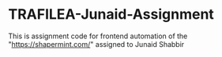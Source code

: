 # TRAFILEA-Junaid-Assignment
This is assignment code for frontend automation of the "https://shapermint.com/" assigned to Junaid Shabbir
